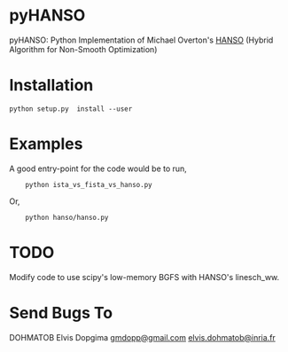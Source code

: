 pyHANSO
=======

pyHANSO: Python Implementation of Michael Overton's [HANSO](http://www.cs.nyu.edu/~overton/papers/pdffiles/bfgs_inexactLS.pdf) (Hybrid Algorithm for Non-Smooth Optimization)


Installation
============

	python setup.py  install --user

Examples
========
A good entry-point for the code would be to run,

        python ista_vs_fista_vs_hanso.py

Or, 

		python hanso/hanso.py

TODO
====
Modify code to use scipy's low-memory BGFS with HANSO's linesch_ww.

Send Bugs To
=============
DOHMATOB Elvis Dopgima <gmdopp@gmail.com> <elvis.dohmatob@inria.fr>

